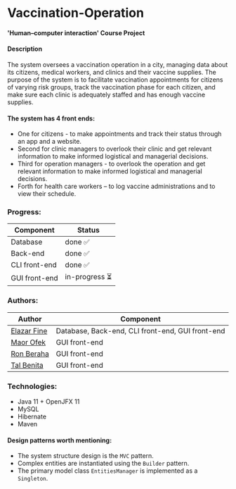 # Vaccination-Operation
#### 'Human–computer interaction' Course Project

#### Description
The system oversees a vaccination operation in a city, managing data about its citizens, medical workers, and clinics and their vaccine supplies.
The purpose of the system is to facilitate vaccination appointments for citizens of varying risk groups, track the vaccination phase for each citizen, and make sure each clinic is adequately staffed and has enough vaccine supplies.

#### The system has 4 front ends:
- One for citizens - to make appointments and track their status through an app and a website.
- Second for clinic managers to overlook their clinic and get relevant information to make informed logistical and managerial decisions.
- Third for operation managers - to overlook the operation and get relevant information to make informed logistical and managerial decisions.
- Forth for health care workers – to log vaccine administrations and to view their schedule.


### Progress:
| Component     	 | Status        	 |
|-----------------|-----------------|
| Database      	 | done ✅        	 |
| Back-end      	 | done ✅        	 |
| CLI front-end 	 | done ✅        	 |
| GUI front-end 	 | in-progress ⏳ 	 |

### Authors:
| Author                                     	    | Component                                           	 |
|-------------------------------------------------|-------------------------------------------------------|
| [Elazar Fine](https://github.com/Elfein7Night)  | Database, Back-end, CLI front-end, GUI front-end 	    |
| [Maor Ofek](https://github.com/maorofek)        | GUI front-end                                    	    |
| [Ron Beraha](https://github.com/RonBless)       | GUI front-end                                    	    |
| [Tal Benita](https://github.com/TalBenitaKoala) | GUI front-end                                    	    |

### Technologies:
- Java 11 + OpenJFX 11
- MySQL
- Hibernate
- Maven

#### Design patterns worth mentioning:
- The system structure design is the `MVC` pattern.
- Complex entities are instantiated using the `Builder` pattern.
- The primary model class `EntitiesManager` is implemented as a `Singleton`.